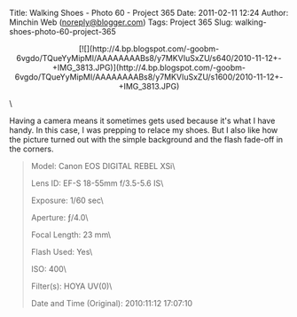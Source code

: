Title: Walking Shoes - Photo 60 - Project 365
Date: 2011-02-11 12:24
Author: Minchin Web (noreply@blogger.com)
Tags: Project 365
Slug: walking-shoes-photo-60-project-365

<div class="separator" style="clear: both; text-align: center;">

</p>
<p>
[![](http://4.bp.blogspot.com/-goobm-6vgdo/TQueYyMipMI/AAAAAAAABs8/y7MKVIuSxZU/s640/2010-11-12+-+IMG_3813.JPG)](http://4.bp.blogspot.com/-goobm-6vgdo/TQueYyMipMI/AAAAAAAABs8/y7MKVIuSxZU/s1600/2010-11-12+-+IMG_3813.JPG)

</div>

</p>
\

Having a camera means it sometimes gets used because it's what I have
handy. In this case, I was prepping to relace my shoes. But I also like
how the picture turned out with the simple background and the flash
fade-off in the corners.

> </p>
> <span style="color: #666666;">Model: </span>Canon EOS DIGITAL REBEL
> XSi\
>
> <span style="color: #666666;">Lens ID: </span>EF-S 18-55mm f/3.5-5.6
> IS\
>
> <span style="color: #666666;">Exposure: </span>1/60 sec\
>
> <span style="color: #666666;">Aperture: </span>ƒ/4.0\
>
> <span style="color: #666666;">Focal Length: </span>23 mm\
>
> <span style="color: #666666;">Flash Used: </span>Yes\
>
> <span style="color: #666666;">ISO: </span>400\
>
> <span style="color: #666666;">Filter(s): </span>HOYA UV(0)\
>
> <p>
> <span style="color: #666666;">Date and Time
> (Original): </span>2010:11:12 17:07:10

</p>

